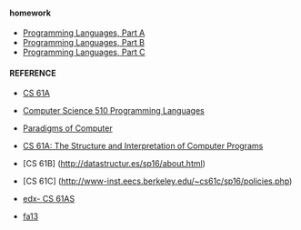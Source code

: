 #### homework

  - [Programming Languages, Part A](https://www.coursera.org/learn/programming-languages/home/welcome)
  - [Programming Languages, Part B](https://www.coursera.org/learn/programming-languages-part-b/home/welcome)
  - [Programming Languages, Part C](https://www.coursera.org/learn/programming-languages-part-c/home/welcome)

#### REFERENCE
   - [CS 61A](http://cs61a.org/)
   - [Computer Science 510	Programming Languages](http://www.cs.princeton.edu/courses/archive/spring17/cos510/schedule.php)
   - [Paradigms of Computer](https://courses.edx.org/courses/course-v1:LouvainX+Louv1.1x+3T2016/info)
   - [CS 61A: The Structure and Interpretation of Computer Programs](http://cs61a.org/)
   - [CS 61B] (http://datastructur.es/sp16/about.html)
   - [CS 61C] (http://www-inst.eecs.berkeley.edu/~cs61c/sp16/policies.php)   
    
   - [edx- CS 61AS](https://edge.edx.org/courses/course-v1:UCBerkeley+CS61AS+Spring_2015/courseware/59af4a08fc674596ac07d8a1f06ab667/)  
   - [fa13](http://www-inst.eecs.berkeley.edu/~cs61a/fa13/)  
   